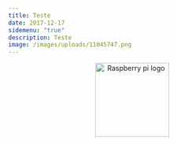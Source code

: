 ```yaml
---
title: Teste
date: 2017-12-17
sidemenu: "true"
description: Teste
image: /images/uploads/11045747.png
---
```

<p align="center">
<img src="/images/uploads/raspberry-pi-logo.png" width="150" title="Raspberry pi logo">
</p>

<div class="mxgraph" style="max-width:100%;border:1px solid transparent;" data-mxgraph="{&quot;highlight&quot;:&quot;#0000ff&quot;,&quot;nav&quot;:true,&quot;resize&quot;:true,&quot;toolbar&quot;:&quot;zoom layers tags lightbox&quot;,&quot;edit&quot;:&quot;_blank&quot;,&quot;xml&quot;:&quot;&lt;mxfile host=\&quot;app.diagrams.net\&quot; modified=\&quot;2023-09-19T13:39:40.774Z\&quot; agent=\&quot;Mozilla/5.0 (X11; Linux x86_64) AppleWebKit/537.36 (KHTML, like Gecko) Chrome/117.0.0.0 Safari/537.36\&quot; etag=\&quot;JIWtYUAuG5kuUxAgvXR2\&quot; version=\&quot;21.7.5\&quot; type=\&quot;device\&quot;&gt;\n &lt;diagram name=\&quot;Página-1\&quot; id=\&quot;I910k6uJAQ869pa5vkVm\&quot;&gt;\n &lt;mxGraphModel dx=\&quot;1602\&quot; dy=\&quot;945\&quot; grid=\&quot;1\&quot; gridSize=\&quot;10\&quot; guides=\&quot;1\&quot; tooltips=\&quot;1\&quot; connect=\&quot;1\&quot; arrows=\&quot;1\&quot; fold=\&quot;1\&quot; page=\&quot;1\&quot; pageScale=\&quot;1\&quot; pageWidth=\&quot;827\&quot; pageHeight=\&quot;1169\&quot; math=\&quot;0\&quot; shadow=\&quot;0\&quot;&gt;\n &lt;root&gt;\n &lt;mxCell id=\&quot;0\&quot; /&gt;\n &lt;mxCell id=\&quot;1\&quot; parent=\&quot;0\&quot; /&gt;\n &lt;mxCell id=\&quot;205g5Aq3276VgX4qfgb9-1\&quot; value=\&quot;Internet\&quot; style=\&quot;ellipse;shape=cloud;whiteSpace=wrap;html=1;\&quot; vertex=\&quot;1\&quot; parent=\&quot;1\&quot;&gt;\n &lt;mxGeometry x=\&quot;209\&quot; y=\&quot;48\&quot; width=\&quot;120\&quot; height=\&quot;80\&quot; as=\&quot;geometry\&quot; /&gt;\n &lt;/mxCell&gt;\n &lt;mxCell id=\&quot;205g5Aq3276VgX4qfgb9-2\&quot; value=\&quot;Users\&quot; style=\&quot;sketch=0;outlineConnect=0;fontColor=#232F3E;gradientColor=none;fillColor=#232F3D;strokeColor=none;dashed=0;verticalLabelPosition=bottom;verticalAlign=top;align=center;html=1;fontSize=12;fontStyle=0;aspect=fixed;pointerEvents=1;shape=mxgraph.aws4.users;\&quot; vertex=\&quot;1\&quot; parent=\&quot;1\&quot;&gt;\n &lt;mxGeometry x=\&quot;13\&quot; y=\&quot;48\&quot; width=\&quot;78\&quot; height=\&quot;78\&quot; as=\&quot;geometry\&quot; /&gt;\n &lt;/mxCell&gt;\n &lt;mxCell id=\&quot;205g5Aq3276VgX4qfgb9-3\&quot; value=\&quot;\&quot; style=\&quot;endArrow=classic;html=1;rounded=0;entryX=0.596;entryY=0.131;entryDx=0;entryDy=0;entryPerimeter=0;flowAnimation=1;\&quot; edge=\&quot;1\&quot; parent=\&quot;1\&quot; source=\&quot;205g5Aq3276VgX4qfgb9-2\&quot; target=\&quot;205g5Aq3276VgX4qfgb9-1\&quot;&gt;\n &lt;mxGeometry width=\&quot;50\&quot; height=\&quot;50\&quot; relative=\&quot;1\&quot; as=\&quot;geometry\&quot;&gt;\n &lt;mxPoint x=\&quot;40\&quot; y=\&quot;19.997469879518064\&quot; as=\&quot;sourcePoint\&quot; /&gt;\n &lt;mxPoint x=\&quot;280\&quot; y=\&quot;20\&quot; as=\&quot;targetPoint\&quot; /&gt;\n &lt;Array as=\&quot;points\&quot;&gt;\n &lt;mxPoint x=\&quot;50\&quot; y=\&quot;20\&quot; /&gt;\n &lt;mxPoint x=\&quot;280\&quot; y=\&quot;20\&quot; /&gt;\n &lt;/Array&gt;\n &lt;/mxGeometry&gt;\n &lt;/mxCell&gt;\n &lt;mxCell id=\&quot;205g5Aq3276VgX4qfgb9-5\&quot; value=\&quot;\&quot; style=\&quot;rounded=0;whiteSpace=wrap;html=1;align=left;fillColor=none;\&quot; vertex=\&quot;1\&quot; parent=\&quot;1\&quot;&gt;\n &lt;mxGeometry x=\&quot;40\&quot; y=\&quot;160\&quot; width=\&quot;760\&quot; height=\&quot;520\&quot; as=\&quot;geometry\&quot; /&gt;\n &lt;/mxCell&gt;\n &lt;mxCell id=\&quot;205g5Aq3276VgX4qfgb9-6\&quot; value=\&quot;\&quot; style=\&quot;rounded=0;whiteSpace=wrap;html=1;fillColor=none;glass=0;\&quot; vertex=\&quot;1\&quot; parent=\&quot;1\&quot;&gt;\n &lt;mxGeometry x=\&quot;50\&quot; y=\&quot;190\&quot; width=\&quot;740\&quot; height=\&quot;480\&quot; as=\&quot;geometry\&quot; /&gt;\n &lt;/mxCell&gt;\n &lt;mxCell id=\&quot;205g5Aq3276VgX4qfgb9-7\&quot; value=\&quot;Oracle Cloud\&quot; style=\&quot;text;strokeColor=none;fillColor=none;align=left;verticalAlign=middle;spacingLeft=4;spacingRight=4;overflow=hidden;points=\\\[[0,0.5],\\\[1,0.5]];portConstraint=eastwest;rotatable=0;whiteSpace=wrap;html=1;\&quot; vertex=\&quot;1\&quot; parent=\&quot;1\&quot;&gt;\n &lt;mxGeometry x=\&quot;40\&quot; y=\&quot;160\&quot; width=\&quot;110\&quot; height=\&quot;30\&quot; as=\&quot;geometry\&quot; /&gt;\n &lt;/mxCell&gt;\n &lt;mxCell id=\&quot;205g5Aq3276VgX4qfgb9-8\&quot; value=\&quot;Container 2\&quot; style=\&quot;text;html=1;strokeColor=none;fillColor=none;align=center;verticalAlign=middle;whiteSpace=wrap;rounded=0;\&quot; vertex=\&quot;1\&quot; parent=\&quot;1\&quot;&gt;\n &lt;mxGeometry x=\&quot;50\&quot; y=\&quot;190\&quot; width=\&quot;80\&quot; height=\&quot;30\&quot; as=\&quot;geometry\&quot; /&gt;\n &lt;/mxCell&gt;\n &lt;mxCell id=\&quot;205g5Aq3276VgX4qfgb9-11\&quot; value=\&quot;\&quot; style=\&quot;edgeStyle=orthogonalEdgeStyle;rounded=0;orthogonalLoop=1;jettySize=auto;html=1;fontColor=#050505;strokeColor=#1eb1f1;flowAnimation=1;\&quot; edge=\&quot;1\&quot; parent=\&quot;1\&quot; source=\&quot;205g5Aq3276VgX4qfgb9-9\&quot; target=\&quot;205g5Aq3276VgX4qfgb9-10\&quot;&gt;\n &lt;mxGeometry relative=\&quot;1\&quot; as=\&quot;geometry\&quot; /&gt;\n &lt;/mxCell&gt;\n &lt;mxCell id=\&quot;205g5Aq3276VgX4qfgb9-15\&quot; value=\&quot;\&quot; style=\&quot;edgeStyle=orthogonalEdgeStyle;rounded=0;orthogonalLoop=1;jettySize=auto;html=1;fillColor=#f8cecc;strokeColor=#b85450;flowAnimation=1;\&quot; edge=\&quot;1\&quot; parent=\&quot;1\&quot; source=\&quot;205g5Aq3276VgX4qfgb9-9\&quot; target=\&quot;205g5Aq3276VgX4qfgb9-14\&quot;&gt;\n &lt;mxGeometry relative=\&quot;1\&quot; as=\&quot;geometry\&quot; /&gt;\n &lt;/mxCell&gt;\n &lt;mxCell id=\&quot;205g5Aq3276VgX4qfgb9-60\&quot; value=\&quot;80\&quot; style=\&quot;edgeLabel;html=1;align=center;verticalAlign=middle;resizable=0;points=\\\[];\&quot; vertex=\&quot;1\&quot; connectable=\&quot;0\&quot; parent=\&quot;205g5Aq3276VgX4qfgb9-15\&quot;&gt;\n &lt;mxGeometry x=\&quot;0.6831\&quot; y=\&quot;1\&quot; relative=\&quot;1\&quot; as=\&quot;geometry\&quot;&gt;\n &lt;mxPoint x=\&quot;-1\&quot; y=\&quot;10\&quot; as=\&quot;offset\&quot; /&gt;\n &lt;/mxGeometry&gt;\n &lt;/mxCell&gt;\n &lt;mxCell id=\&quot;205g5Aq3276VgX4qfgb9-17\&quot; value=\&quot;\&quot; style=\&quot;edgeStyle=orthogonalEdgeStyle;rounded=0;orthogonalLoop=1;jettySize=auto;html=1;fillColor=#e1d5e7;strokeColor=#9673a6;flowAnimation=1;\&quot; edge=\&quot;1\&quot; parent=\&quot;1\&quot; source=\&quot;205g5Aq3276VgX4qfgb9-9\&quot; target=\&quot;205g5Aq3276VgX4qfgb9-16\&quot;&gt;\n &lt;mxGeometry relative=\&quot;1\&quot; as=\&quot;geometry\&quot; /&gt;\n &lt;/mxCell&gt;\n &lt;mxCell id=\&quot;205g5Aq3276VgX4qfgb9-30\&quot; value=\&quot;\&quot; style=\&quot;edgeStyle=orthogonalEdgeStyle;rounded=0;orthogonalLoop=1;jettySize=auto;html=1;flowAnimation=1;\&quot; edge=\&quot;1\&quot; parent=\&quot;1\&quot; source=\&quot;205g5Aq3276VgX4qfgb9-9\&quot; target=\&quot;205g5Aq3276VgX4qfgb9-29\&quot;&gt;\n &lt;mxGeometry relative=\&quot;1\&quot; as=\&quot;geometry\&quot; /&gt;\n &lt;/mxCell&gt;\n &lt;mxCell id=\&quot;205g5Aq3276VgX4qfgb9-9\&quot; value=\&quot;Proxy Reverso\&quot; style=\&quot;shape=image;html=1;verticalAlign=top;verticalLabelPosition=bottom;labelBackgroundColor=#ffffff;imageAspect=0;aspect=fixed;image=https://cdn0.iconfinder.com/data/icons/social-media-2104/24/social_media_social_media_logo_docker-128.png\&quot; vertex=\&quot;1\&quot; parent=\&quot;1\&quot;&gt;\n &lt;mxGeometry x=\&quot;390.5\&quot; y=\&quot;200\&quot; width=\&quot;59\&quot; height=\&quot;59\&quot; as=\&quot;geometry\&quot; /&gt;\n &lt;/mxCell&gt;\n &lt;mxCell id=\&quot;205g5Aq3276VgX4qfgb9-19\&quot; value=\&quot;\&quot; style=\&quot;edgeStyle=orthogonalEdgeStyle;rounded=0;orthogonalLoop=1;jettySize=auto;html=1;fillColor=#e3c800;strokeColor=#B09500;flowAnimation=1;\&quot; edge=\&quot;1\&quot; parent=\&quot;1\&quot; source=\&quot;205g5Aq3276VgX4qfgb9-10\&quot; target=\&quot;205g5Aq3276VgX4qfgb9-18\&quot;&gt;\n &lt;mxGeometry relative=\&quot;1\&quot; as=\&quot;geometry\&quot; /&gt;\n &lt;/mxCell&gt;\n &lt;mxCell id=\&quot;205g5Aq3276VgX4qfgb9-58\&quot; value=\&quot;3306\&quot; style=\&quot;edgeLabel;html=1;align=center;verticalAlign=middle;resizable=0;points=\\\[];\&quot; vertex=\&quot;1\&quot; connectable=\&quot;0\&quot; parent=\&quot;205g5Aq3276VgX4qfgb9-19\&quot;&gt;\n &lt;mxGeometry x=\&quot;0.4423\&quot; y=\&quot;1\&quot; relative=\&quot;1\&quot; as=\&quot;geometry\&quot;&gt;\n &lt;mxPoint y=\&quot;1\&quot; as=\&quot;offset\&quot; /&gt;\n &lt;/mxGeometry&gt;\n &lt;/mxCell&gt;\n &lt;mxCell id=\&quot;205g5Aq3276VgX4qfgb9-21\&quot; value=\&quot;\&quot; style=\&quot;edgeStyle=orthogonalEdgeStyle;rounded=0;orthogonalLoop=1;jettySize=auto;html=1;fillColor=#647687;strokeColor=#314354;flowAnimation=1;\&quot; edge=\&quot;1\&quot; parent=\&quot;1\&quot; source=\&quot;205g5Aq3276VgX4qfgb9-10\&quot; target=\&quot;205g5Aq3276VgX4qfgb9-20\&quot;&gt;\n &lt;mxGeometry relative=\&quot;1\&quot; as=\&quot;geometry\&quot; /&gt;\n &lt;/mxCell&gt;\n &lt;mxCell id=\&quot;205g5Aq3276VgX4qfgb9-10\&quot; value=\&quot;Nextcloud\&quot; style=\&quot;shape=image;html=1;verticalAlign=top;verticalLabelPosition=bottom;labelBackgroundColor=#ffffff;imageAspect=0;aspect=fixed;image=https://cdn0.iconfinder.com/data/icons/social-media-2104/24/social_media_social_media_logo_docker-128.png\&quot; vertex=\&quot;1\&quot; parent=\&quot;1\&quot;&gt;\n &lt;mxGeometry x=\&quot;91\&quot; y=\&quot;240\&quot; width=\&quot;59\&quot; height=\&quot;59\&quot; as=\&quot;geometry\&quot; /&gt;\n &lt;/mxCell&gt;\n &lt;mxCell id=\&quot;205g5Aq3276VgX4qfgb9-12\&quot; value=\&quot;Duplicati\&quot; style=\&quot;shape=image;html=1;verticalAlign=top;verticalLabelPosition=bottom;labelBackgroundColor=#ffffff;imageAspect=0;aspect=fixed;image=https://cdn0.iconfinder.com/data/icons/social-media-2104/24/social_media_social_media_logo_docker-128.png\&quot; vertex=\&quot;1\&quot; parent=\&quot;1\&quot;&gt;\n &lt;mxGeometry x=\&quot;330\&quot; y=\&quot;350\&quot; width=\&quot;59\&quot; height=\&quot;59\&quot; as=\&quot;geometry\&quot; /&gt;\n &lt;/mxCell&gt;\n &lt;mxCell id=\&quot;205g5Aq3276VgX4qfgb9-14\&quot; value=\&quot;Zabbix&amp;lt;br&amp;gt;\&quot; style=\&quot;shape=image;html=1;verticalAlign=top;verticalLabelPosition=bottom;labelBackgroundColor=#ffffff;imageAspect=0;aspect=fixed;image=https://cdn0.iconfinder.com/data/icons/social-media-2104/24/social_media_social_media_logo_docker-128.png\&quot; vertex=\&quot;1\&quot; parent=\&quot;1\&quot;&gt;\n &lt;mxGeometry x=\&quot;710\&quot; y=\&quot;320\&quot; width=\&quot;59\&quot; height=\&quot;59\&quot; as=\&quot;geometry\&quot; /&gt;\n &lt;/mxCell&gt;\n &lt;mxCell id=\&quot;205g5Aq3276VgX4qfgb9-24\&quot; value=\&quot;\&quot; style=\&quot;edgeStyle=orthogonalEdgeStyle;rounded=0;orthogonalLoop=1;jettySize=auto;html=1;fillColor=#e1d5e7;strokeColor=#9673a6;flowAnimation=1;\&quot; edge=\&quot;1\&quot; parent=\&quot;1\&quot; source=\&quot;205g5Aq3276VgX4qfgb9-16\&quot; target=\&quot;205g5Aq3276VgX4qfgb9-23\&quot;&gt;\n &lt;mxGeometry relative=\&quot;1\&quot; as=\&quot;geometry\&quot; /&gt;\n &lt;/mxCell&gt;\n &lt;mxCell id=\&quot;205g5Aq3276VgX4qfgb9-50\&quot; value=\&quot;5432\&quot; style=\&quot;edgeLabel;html=1;align=center;verticalAlign=middle;resizable=0;points=\\\[];\&quot; vertex=\&quot;1\&quot; connectable=\&quot;0\&quot; parent=\&quot;205g5Aq3276VgX4qfgb9-24\&quot;&gt;\n &lt;mxGeometry x=\&quot;0.0423\&quot; y=\&quot;3\&quot; relative=\&quot;1\&quot; as=\&quot;geometry\&quot;&gt;\n &lt;mxPoint as=\&quot;offset\&quot; /&gt;\n &lt;/mxGeometry&gt;\n &lt;/mxCell&gt;\n &lt;mxCell id=\&quot;205g5Aq3276VgX4qfgb9-16\&quot; value=\&quot;Onlyoffice\&quot; style=\&quot;shape=image;html=1;verticalAlign=top;verticalLabelPosition=bottom;labelBackgroundColor=#ffffff;imageAspect=0;aspect=fixed;image=https://cdn0.iconfinder.com/data/icons/social-media-2104/24/social_media_social_media_logo_docker-128.png\&quot; vertex=\&quot;1\&quot; parent=\&quot;1\&quot;&gt;\n &lt;mxGeometry x=\&quot;620\&quot; y=\&quot;320\&quot; width=\&quot;59\&quot; height=\&quot;59\&quot; as=\&quot;geometry\&quot; /&gt;\n &lt;/mxCell&gt;\n &lt;mxCell id=\&quot;205g5Aq3276VgX4qfgb9-18\&quot; value=\&quot;Mysql\&quot; style=\&quot;shape=image;html=1;verticalAlign=top;verticalLabelPosition=bottom;labelBackgroundColor=#ffffff;imageAspect=0;aspect=fixed;image=https://cdn0.iconfinder.com/data/icons/social-media-2104/24/social_media_social_media_logo_docker-128.png\&quot; vertex=\&quot;1\&quot; parent=\&quot;1\&quot;&gt;\n &lt;mxGeometry x=\&quot;80.5\&quot; y=\&quot;490\&quot; width=\&quot;59\&quot; height=\&quot;59\&quot; as=\&quot;geometry\&quot; /&gt;\n &lt;/mxCell&gt;\n &lt;mxCell id=\&quot;205g5Aq3276VgX4qfgb9-20\&quot; value=\&quot;Redis\&quot; style=\&quot;shape=image;html=1;verticalAlign=top;verticalLabelPosition=bottom;labelBackgroundColor=#ffffff;imageAspect=0;aspect=fixed;image=https://cdn0.iconfinder.com/data/icons/social-media-2104/24/social_media_social_media_logo_docker-128.png\&quot; vertex=\&quot;1\&quot; parent=\&quot;1\&quot;&gt;\n &lt;mxGeometry x=\&quot;150\&quot; y=\&quot;490\&quot; width=\&quot;59\&quot; height=\&quot;59\&quot; as=\&quot;geometry\&quot; /&gt;\n &lt;/mxCell&gt;\n &lt;mxCell id=\&quot;205g5Aq3276VgX4qfgb9-23\&quot; value=\&quot;Onlyoffice\&quot; style=\&quot;shape=image;html=1;verticalAlign=top;verticalLabelPosition=bottom;labelBackgroundColor=#ffffff;imageAspect=0;aspect=fixed;image=https://cdn0.iconfinder.com/data/icons/social-media-2104/24/social_media_social_media_logo_docker-128.png\&quot; vertex=\&quot;1\&quot; parent=\&quot;1\&quot;&gt;\n &lt;mxGeometry x=\&quot;490\&quot; y=\&quot;320\&quot; width=\&quot;59\&quot; height=\&quot;59\&quot; as=\&quot;geometry\&quot; /&gt;\n &lt;/mxCell&gt;\n &lt;mxCell id=\&quot;205g5Aq3276VgX4qfgb9-25\&quot; value=\&quot;\&quot; style=\&quot;endArrow=classic;startArrow=classic;html=1;rounded=0;exitX=0.5;exitY=1;exitDx=0;exitDy=0;entryX=0.5;entryY=1;entryDx=0;entryDy=0;fillColor=#e3c800;strokeColor=#B09500;flowAnimation=1;\&quot; edge=\&quot;1\&quot; parent=\&quot;1\&quot; source=\&quot;205g5Aq3276VgX4qfgb9-18\&quot; target=\&quot;205g5Aq3276VgX4qfgb9-14\&quot;&gt;\n &lt;mxGeometry width=\&quot;50\&quot; height=\&quot;50\&quot; relative=\&quot;1\&quot; as=\&quot;geometry\&quot;&gt;\n &lt;mxPoint x=\&quot;390\&quot; y=\&quot;440\&quot; as=\&quot;sourcePoint\&quot; /&gt;\n &lt;mxPoint x=\&quot;440\&quot; y=\&quot;390\&quot; as=\&quot;targetPoint\&quot; /&gt;\n &lt;Array as=\&quot;points\&quot;&gt;\n &lt;mxPoint x=\&quot;110\&quot; y=\&quot;620\&quot; /&gt;\n &lt;mxPoint x=\&quot;360\&quot; y=\&quot;620\&quot; /&gt;\n &lt;mxPoint x=\&quot;550\&quot; y=\&quot;620\&quot; /&gt;\n &lt;mxPoint x=\&quot;740\&quot; y=\&quot;620\&quot; /&gt;\n &lt;/Array&gt;\n &lt;/mxGeometry&gt;\n &lt;/mxCell&gt;\n &lt;mxCell id=\&quot;205g5Aq3276VgX4qfgb9-49\&quot; value=\&quot;3306\&quot; style=\&quot;edgeLabel;html=1;align=center;verticalAlign=middle;resizable=0;points=\\\[];\&quot; vertex=\&quot;1\&quot; connectable=\&quot;0\&quot; parent=\&quot;205g5Aq3276VgX4qfgb9-25\&quot;&gt;\n &lt;mxGeometry x=\&quot;-0.1401\&quot; y=\&quot;1\&quot; relative=\&quot;1\&quot; as=\&quot;geometry\&quot;&gt;\n &lt;mxPoint as=\&quot;offset\&quot; /&gt;\n &lt;/mxGeometry&gt;\n &lt;/mxCell&gt;\n &lt;mxCell id=\&quot;205g5Aq3276VgX4qfgb9-29\&quot; value=\&quot;Code\&quot; style=\&quot;shape=image;html=1;verticalAlign=top;verticalLabelPosition=bottom;labelBackgroundColor=#ffffff;imageAspect=0;aspect=fixed;image=https://cdn0.iconfinder.com/data/icons/social-media-2104/24/social_media_social_media_logo_docker-128.png\&quot; vertex=\&quot;1\&quot; parent=\&quot;1\&quot;&gt;\n &lt;mxGeometry x=\&quot;440\&quot; y=\&quot;480\&quot; width=\&quot;59\&quot; height=\&quot;59\&quot; as=\&quot;geometry\&quot; /&gt;\n &lt;/mxCell&gt;\n &lt;mxCell id=\&quot;205g5Aq3276VgX4qfgb9-33\&quot; value=\&quot;\&quot; style=\&quot;rounded=0;whiteSpace=wrap;html=1;\&quot; vertex=\&quot;1\&quot; parent=\&quot;1\&quot;&gt;\n &lt;mxGeometry x=\&quot;440\&quot; y=\&quot;10\&quot; width=\&quot;360\&quot; height=\&quot;140\&quot; as=\&quot;geometry\&quot; /&gt;\n &lt;/mxCell&gt;\n &lt;mxCell id=\&quot;205g5Aq3276VgX4qfgb9-34\&quot; value=\&quot;Wasabi\&quot; style=\&quot;text;strokeColor=none;fillColor=none;align=left;verticalAlign=middle;spacingLeft=4;spacingRight=4;overflow=hidden;points=\\\[[0,0.5],\\\[1,0.5]];portConstraint=eastwest;rotatable=0;whiteSpace=wrap;html=1;\&quot; vertex=\&quot;1\&quot; parent=\&quot;1\&quot;&gt;\n &lt;mxGeometry x=\&quot;440\&quot; y=\&quot;10\&quot; width=\&quot;80\&quot; height=\&quot;30\&quot; as=\&quot;geometry\&quot; /&gt;\n &lt;/mxCell&gt;\n &lt;mxCell id=\&quot;205g5Aq3276VgX4qfgb9-35\&quot; value=\&quot;\&quot; style=\&quot;sketch=0;outlineConnect=0;fontColor=#232F3E;gradientColor=none;fillColor=#7AA116;strokeColor=none;dashed=0;verticalLabelPosition=bottom;verticalAlign=top;align=center;html=1;fontSize=12;fontStyle=0;aspect=fixed;pointerEvents=1;shape=mxgraph.aws4.bucket;\&quot; vertex=\&quot;1\&quot; parent=\&quot;1\&quot;&gt;\n &lt;mxGeometry x=\&quot;705\&quot; y=\&quot;20\&quot; width=\&quot;75\&quot; height=\&quot;78\&quot; as=\&quot;geometry\&quot; /&gt;\n &lt;/mxCell&gt;\n &lt;mxCell id=\&quot;205g5Aq3276VgX4qfgb9-36\&quot; value=\&quot;Nextcloud Primary Srotage&amp;lt;br&amp;gt;\&quot; style=\&quot;text;html=1;strokeColor=none;fillColor=none;align=center;verticalAlign=middle;whiteSpace=wrap;rounded=0;\&quot; vertex=\&quot;1\&quot; parent=\&quot;1\&quot;&gt;\n &lt;mxGeometry x=\&quot;712.5\&quot; y=\&quot;108\&quot; width=\&quot;60\&quot; height=\&quot;30\&quot; as=\&quot;geometry\&quot; /&gt;\n &lt;/mxCell&gt;\n &lt;mxCell id=\&quot;205g5Aq3276VgX4qfgb9-43\&quot; value=\&quot;\&quot; style=\&quot;endArrow=classic;html=1;rounded=0;exitX=0.5;exitY=0;exitDx=0;exitDy=0;entryX=0.07;entryY=0.4;entryDx=0;entryDy=0;entryPerimeter=0;flowAnimation=1;\&quot; edge=\&quot;1\&quot; parent=\&quot;1\&quot; source=\&quot;205g5Aq3276VgX4qfgb9-10\&quot; target=\&quot;205g5Aq3276VgX4qfgb9-1\&quot;&gt;\n &lt;mxGeometry width=\&quot;50\&quot; height=\&quot;50\&quot; relative=\&quot;1\&quot; as=\&quot;geometry\&quot;&gt;\n &lt;mxPoint x=\&quot;130\&quot; y=\&quot;190\&quot; as=\&quot;sourcePoint\&quot; /&gt;\n &lt;mxPoint x=\&quot;180\&quot; y=\&quot;140\&quot; as=\&quot;targetPoint\&quot; /&gt;\n &lt;Array as=\&quot;points\&quot;&gt;\n &lt;mxPoint x=\&quot;120\&quot; y=\&quot;80\&quot; /&gt;\n &lt;/Array&gt;\n &lt;/mxGeometry&gt;\n &lt;/mxCell&gt;\n &lt;mxCell id=\&quot;205g5Aq3276VgX4qfgb9-47\&quot; value=\&quot;993 SSL\&quot; style=\&quot;edgeLabel;html=1;align=center;verticalAlign=middle;resizable=0;points=\\\[];\&quot; vertex=\&quot;1\&quot; connectable=\&quot;0\&quot; parent=\&quot;205g5Aq3276VgX4qfgb9-43\&quot;&gt;\n &lt;mxGeometry x=\&quot;0.0489\&quot; y=\&quot;-1\&quot; relative=\&quot;1\&quot; as=\&quot;geometry\&quot;&gt;\n &lt;mxPoint x=\&quot;-1\&quot; y=\&quot;33\&quot; as=\&quot;offset\&quot; /&gt;\n &lt;/mxGeometry&gt;\n &lt;/mxCell&gt;\n &lt;mxCell id=\&quot;205g5Aq3276VgX4qfgb9-44\&quot; value=\&quot;\&quot; style=\&quot;endArrow=classic;html=1;rounded=0;exitX=0.945;exitY=0.429;exitDx=0;exitDy=0;exitPerimeter=0;flowAnimation=1;\&quot; edge=\&quot;1\&quot; parent=\&quot;1\&quot; target=\&quot;205g5Aq3276VgX4qfgb9-35\&quot;&gt;\n &lt;mxGeometry width=\&quot;50\&quot; height=\&quot;50\&quot; relative=\&quot;1\&quot; as=\&quot;geometry\&quot;&gt;\n &lt;mxPoint x=\&quot;323.39\&quot; y=\&quot;77.99999999999999\&quot; as=\&quot;sourcePoint\&quot; /&gt;\n &lt;mxPoint x=\&quot;548.9966391265859\&quot; y=\&quot;75.15312032725096\&quot; as=\&quot;targetPoint\&quot; /&gt;\n &lt;Array as=\&quot;points\&quot;&gt;\n &lt;mxPoint x=\&quot;440\&quot; y=\&quot;80\&quot; /&gt;\n &lt;mxPoint x=\&quot;510\&quot; y=\&quot;40\&quot; /&gt;\n &lt;mxPoint x=\&quot;700\&quot; y=\&quot;40\&quot; /&gt;\n &lt;/Array&gt;\n &lt;/mxGeometry&gt;\n &lt;/mxCell&gt;\n &lt;mxCell id=\&quot;205g5Aq3276VgX4qfgb9-45\&quot; value=\&quot;\&quot; style=\&quot;endArrow=classic;startArrow=classic;html=1;rounded=0;exitX=0.5;exitY=0;exitDx=0;exitDy=0;flowAnimation=1;\&quot; edge=\&quot;1\&quot; parent=\&quot;1\&quot; source=\&quot;205g5Aq3276VgX4qfgb9-9\&quot;&gt;\n &lt;mxGeometry width=\&quot;50\&quot; height=\&quot;50\&quot; relative=\&quot;1\&quot; as=\&quot;geometry\&quot;&gt;\n &lt;mxPoint x=\&quot;320\&quot; y=\&quot;220\&quot; as=\&quot;sourcePoint\&quot; /&gt;\n &lt;mxPoint x=\&quot;320\&quot; y=\&quot;90\&quot; as=\&quot;targetPoint\&quot; /&gt;\n &lt;Array as=\&quot;points\&quot;&gt;\n &lt;mxPoint x=\&quot;420\&quot; y=\&quot;120\&quot; /&gt;\n &lt;mxPoint x=\&quot;380\&quot; y=\&quot;120\&quot; /&gt;\n &lt;mxPoint x=\&quot;380\&quot; y=\&quot;90\&quot; /&gt;\n &lt;/Array&gt;\n &lt;/mxGeometry&gt;\n &lt;/mxCell&gt;\n &lt;mxCell id=\&quot;205g5Aq3276VgX4qfgb9-48\&quot; value=\&quot;80 / 443\&quot; style=\&quot;edgeLabel;html=1;align=center;verticalAlign=middle;resizable=0;points=\\\[];\&quot; vertex=\&quot;1\&quot; connectable=\&quot;0\&quot; parent=\&quot;205g5Aq3276VgX4qfgb9-45\&quot;&gt;\n &lt;mxGeometry x=\&quot;-0.6\&quot; y=\&quot;-1\&quot; relative=\&quot;1\&quot; as=\&quot;geometry\&quot;&gt;\n &lt;mxPoint as=\&quot;offset\&quot; /&gt;\n &lt;/mxGeometry&gt;\n &lt;/mxCell&gt;\n &lt;mxCell id=\&quot;205g5Aq3276VgX4qfgb9-54\&quot; value=\&quot;\&quot; style=\&quot;sketch=0;outlineConnect=0;fontColor=#232F3E;gradientColor=none;fillColor=#7AA116;strokeColor=none;dashed=0;verticalLabelPosition=bottom;verticalAlign=top;align=center;html=1;fontSize=12;fontStyle=0;aspect=fixed;pointerEvents=1;shape=mxgraph.aws4.bucket;\&quot; vertex=\&quot;1\&quot; parent=\&quot;1\&quot;&gt;\n &lt;mxGeometry x=\&quot;521.11\&quot; y=\&quot;60\&quot; width=\&quot;75\&quot; height=\&quot;78\&quot; as=\&quot;geometry\&quot; /&gt;\n &lt;/mxCell&gt;\n &lt;mxCell id=\&quot;205g5Aq3276VgX4qfgb9-55\&quot; value=\&quot;Duplicati&amp;lt;br&amp;gt;Storage\&quot; style=\&quot;text;html=1;strokeColor=none;fillColor=none;align=center;verticalAlign=middle;whiteSpace=wrap;rounded=0;\&quot; vertex=\&quot;1\&quot; parent=\&quot;1\&quot;&gt;\n &lt;mxGeometry x=\&quot;600\&quot; y=\&quot;90\&quot; width=\&quot;60\&quot; height=\&quot;30\&quot; as=\&quot;geometry\&quot; /&gt;\n &lt;/mxCell&gt;\n &lt;mxCell id=\&quot;205g5Aq3276VgX4qfgb9-56\&quot; value=\&quot;\&quot; style=\&quot;endArrow=classic;startArrow=classic;html=1;rounded=0;entryX=0.55;entryY=0.95;entryDx=0;entryDy=0;entryPerimeter=0;exitX=0;exitY=0.5;exitDx=0;exitDy=0;flowAnimation=1;\&quot; edge=\&quot;1\&quot; parent=\&quot;1\&quot; source=\&quot;205g5Aq3276VgX4qfgb9-12\&quot; target=\&quot;205g5Aq3276VgX4qfgb9-1\&quot;&gt;\n &lt;mxGeometry width=\&quot;50\&quot; height=\&quot;50\&quot; relative=\&quot;1\&quot; as=\&quot;geometry\&quot;&gt;\n &lt;mxPoint x=\&quot;320\&quot; y=\&quot;160\&quot; as=\&quot;sourcePoint\&quot; /&gt;\n &lt;mxPoint x=\&quot;370\&quot; y=\&quot;110\&quot; as=\&quot;targetPoint\&quot; /&gt;\n &lt;Array as=\&quot;points\&quot;&gt;\n &lt;mxPoint x=\&quot;275\&quot; y=\&quot;380\&quot; /&gt;\n &lt;/Array&gt;\n &lt;/mxGeometry&gt;\n &lt;/mxCell&gt;\n &lt;mxCell id=\&quot;205g5Aq3276VgX4qfgb9-59\&quot; value=\&quot;8200\&quot; style=\&quot;edgeLabel;html=1;align=center;verticalAlign=middle;resizable=0;points=\\\[];\&quot; vertex=\&quot;1\&quot; connectable=\&quot;0\&quot; parent=\&quot;205g5Aq3276VgX4qfgb9-56\&quot;&gt;\n &lt;mxGeometry x=\&quot;-0.1678\&quot; y=\&quot;-1\&quot; relative=\&quot;1\&quot; as=\&quot;geometry\&quot;&gt;\n &lt;mxPoint as=\&quot;offset\&quot; /&gt;\n &lt;/mxGeometry&gt;\n &lt;/mxCell&gt;\n &lt;mxCell id=\&quot;205g5Aq3276VgX4qfgb9-57\&quot; value=\&quot;\&quot; style=\&quot;endArrow=classic;html=1;rounded=0;exitX=0.942;exitY=0.338;exitDx=0;exitDy=0;exitPerimeter=0;flowAnimation=1;\&quot; edge=\&quot;1\&quot; parent=\&quot;1\&quot;&gt;\n &lt;mxGeometry width=\&quot;50\&quot; height=\&quot;50\&quot; relative=\&quot;1\&quot; as=\&quot;geometry\&quot;&gt;\n &lt;mxPoint x=\&quot;322.03999999999996\&quot; y=\&quot;80.04000000000002\&quot; as=\&quot;sourcePoint\&quot; /&gt;\n &lt;mxPoint x=\&quot;520\&quot; y=\&quot;80\&quot; as=\&quot;targetPoint\&quot; /&gt;\n &lt;/mxGeometry&gt;\n &lt;/mxCell&gt;\n &lt;/root&gt;\n &lt;/mxGraphModel&gt;\n &lt;/diagram&gt;\n&lt;/mxfile&gt;\n&quot;}"></div>

<script type="text/javascript" src="https://viewer.diagrams.net/js/viewer-static.min.js"></script>